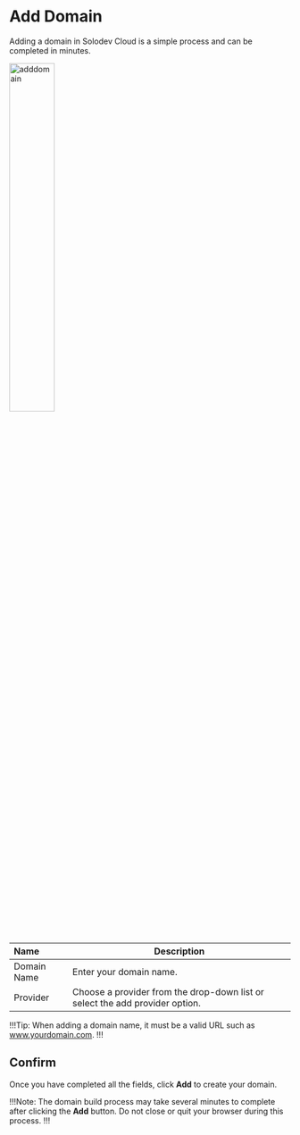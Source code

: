 # Add Domain

Adding a domain in Solodev Cloud is a simple process and can be completed in minutes.

<img src="/static/images/adddomain.jpg" alt="adddomain" style="width: 40%; display: block"></a>

**Name** | **Description** 
:--- | ---
Domain Name | Enter your domain name.
Provider | Choose a provider from the drop-down list or select the add provider option.

!!!Tip:
When adding a domain name, it must be a valid URL such as www.yourdomain.com. 
!!!

## Confirm

Once you have completed all the fields, click **Add** to create your domain.

!!!Note:
The domain build process may take several minutes to complete after clicking the **Add** button. Do not close or quit your browser during this process.
!!!

